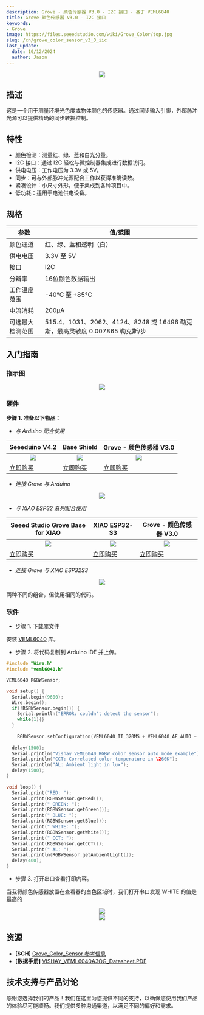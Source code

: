 ```yaml
---
description: Grove - 颜色传感器 V3.0 - I2C 接口 - 基于 VEML6040
title: Grove-颜色传感器 V3.0 - I2C 接口
keywords:
- Grove
image: https://files.seeedstudio.com/wiki/Grove_Color/top.jpg 
slug: /cn/grove_color_sensor_v3_0_iic
last_update:
  date: 10/12/2024
  author: Jason
---
```



<div align="center"><img width={800} src="https://files.seeedstudio.com/wiki/Grove_Color/top.jpg" /></div>

## 描述

这是一个用于测量环境光色度或物体颜色的传感器。通过同步输入引脚，外部脉冲光源可以提供精确的同步转换控制。


## 特性
- 颜色检测：测量红、绿、蓝和白光分量。
- I2C 接口：通过 I2C 轻松与微控制器集成进行数据访问。
- 供电电压：工作电压为 3.3V 或 5V。
- 同步：可与外部脉冲光源配合工作以获得准确读数。
- 紧凑设计：小尺寸外形，便于集成到各种项目中。
- 低功耗：适用于电池供电设备。


## 规格

| 参数                       | 值/范围                                                       |
|----------------------------|---------------------------------------------------------------|
| 颜色通道                   | 红、绿、蓝和透明（白）                                        |
| 供电电压                   | 3.3V 至 5V                                                   |
| 接口                       | I2C                                                          |
| 分辨率                     | 16位颜色数据输出                                              |
| 工作温度范围               | -40°C 至 +85°C                                               |
| 电流消耗                   | 200μA                                                        |
| 可选最大检测范围           | 515.4、1031、2062、4124、8248 或 16496 勒克斯，最高灵敏度 0.007865 勒克斯/步| 


## 入门指南

### 指示图
<div align="center"><img width={400} src="https://files.seeedstudio.com/wiki/Grove_Color/22222.png" /></div>

### 硬件

**步骤 1. 准备以下物品：**

- _与 Arduino 配合使用_

| Seeeduino V4.2 | Base Shield| Grove - 颜色传感器 V3.0 |
|--------------|-------------|-----------------|
|<div align="center"><img width={1000} src="https://files.seeedstudio.com/wiki/Grove_Light_Sensor/images/gs_1.jpg"/></div>|<div align="center"><img width={1000} src="https://files.seeedstudio.com/wiki/Grove_Light_Sensor/images/gs_4.jpg" /></div>|<div align="center"><img width={1000} src="https://files.seeedstudio.com/wiki/Grove_Line_Finder/img/line_finder_s.jpg" /></div>|
|[立即购买](https://www.seeedstudio.com/Seeeduino-V4.2-p-2517.html)|[立即购买](https://www.seeedstudio.com/Base-Shield-V2-p-1378.html)|[立即购买](https://www.seeedstudio.com/Grove-Line-Finder-v1.1-p-2712.html)|

- _连接 Grove 与 Arduino_


<div align="center"><img width={600} src="https://files.seeedstudio.com/wiki/Grove_Color/0.png" /></div>


- _与 XIAO ESP32 系列配合使用_

| Seeed Studio Grove Base for XIAO| XIAO ESP32-S3| Grove - 颜色传感器 V3.0 |
|--------------|-------------|-----------------|
|<div align="center"><img width={1000} src="https://files.seeedstudio.com/wiki/Grove-Shield-for-Seeeduino-XIAO/img/xiao_-Thumbnail-27.png"/></div>|<div align="center"><img width={1000} src="https://files.seeedstudio.com/wiki/SeeedStudio-XIAO-ESP32S3/img/xiaoesp32s3.jpg" /></div>|<div align="center"><img width={1000} src="https://files.seeedstudio.com/wiki/Grove_Line_Finder/img/line_finder_s.jpg" /></div>|
|[立即购买](https://www.seeedstudio.com/Grove-Shield-for-Seeeduino-XIAO-p-4621.html)|[立即购买](https://www.seeedstudio.com/XIAO-ESP32S3-p-5627.html)|[立即购买](https://www.seeedstudio.com/Grove-Line-Finder-v1.1-p-2712.html)|

- _连接 Grove 与 XIAO ESP32S3_


<div align="center"><img width={600} src="https://files.seeedstudio.com/wiki/Grove_Color/1.png" /></div>


两种不同的组合，但使用相同的代码。

### 软件

- 步骤 1. 下载库文件


安装 [VEML6040](https://files.seeedstudio.com/wiki/Grove_Color/VEML6040.zip") 库。


- 步骤 2. 将代码复制到 Arduino IDE 并上传。

```c
#include "Wire.h"
#include "veml6040.h"

VEML6040 RGBWSensor;

void setup() {
  Serial.begin(9600);
  Wire.begin(); 
  if(!RGBWSensor.begin()) {
    Serial.println("ERROR: couldn't detect the sensor");
    while(1){}
  }
   
	RGBWSensor.setConfiguration(VEML6040_IT_320MS + VEML6040_AF_AUTO + VEML6040_SD_ENABLE);
	
  delay(1500);
  Serial.println("Vishay VEML6040 RGBW color sensor auto mode example");
  Serial.println("CCT: Correlated color temperature in \260K");
  Serial.println("AL: Ambient light in lux");
  delay(1500);
}

void loop() {
  Serial.print("RED: ");
  Serial.print(RGBWSensor.getRed());  
  Serial.print(" GREEN: ");
  Serial.print(RGBWSensor.getGreen());  
  Serial.print(" BLUE: ");
  Serial.print(RGBWSensor.getBlue());  
  Serial.print(" WHITE: ");
  Serial.print(RGBWSensor.getWhite()); 
  Serial.print(" CCT: ");
  Serial.print(RGBWSensor.getCCT());  
  Serial.print(" AL: ");
  Serial.println(RGBWSensor.getAmbientLight()); 
  delay(400);
}
```
- 步骤 3. 打开串口查看打印内容。

当我将颜色传感器放置在查看器的白色区域时，我们打开串口发现 WHITE 的值是最高的

<div align="center"><img width={600} src="https://files.seeedstudio.com/wiki/Grove_Color/12.png" /></div>

<div align="center"><img width={600} src="https://files.seeedstudio.com/wiki/Grove_Color/4.png" /></div>

## 资源

* **[SCH]** [Grove_Color_Sensor 参考信息](https://files.seeedstudio.com/wiki/Grove_Color/SCH.pdf)
* **[数据手册]**  [VISHAY_VEML6040A3OG_Datasheet.PDF](https://files.seeedstudio.com/wiki/Grove_Color/314020801_VISHAY_VEML6040A3OG_Datasheet.pdf)



## 技术支持与产品讨论

感谢您选择我们的产品！我们在这里为您提供不同的支持，以确保您使用我们产品的体验尽可能顺畅。我们提供多种沟通渠道，以满足不同的偏好和需求。

<div class="button_tech_support_container">
<a href="https://forum.seeedstudio.com/" class="button_forum"></a> 
<a href="https://www.seeedstudio.com/contacts" class="button_email"></a>
</div>

<div class="button_tech_support_container">
<a href="https://discord.gg/eWkprNDMU7" class="button_discord"></a> 
<a href="https://github.com/Seeed-Studio/wiki-documents/discussions/69" class="button_discussion"></a></div>
